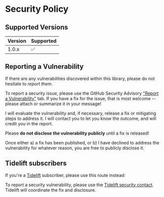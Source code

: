 # Security Policy

## Supported Versions

| Version | Supported          |
|---------|--------------------|
| 1.0.x   | :white_check_mark: |

## Reporting a Vulnerability

If there are any vulnerabilities discovered within this library, please do not hesitate to _report them_. 

To report a security issue, please use the GitHub Security Advisory ["Report a Vulnerability"](https://github.com/ericsizemore/cloudflare-turnstile/security/advisories/new) tab. If you have a fix for the issue, that is most welcome -- please attach or summarize it in your message!

I will evaluate the vulnerability and, if necessary, release a fix or mitigating steps to address it. I will contact you to let you know the outcome, and will credit you in the report.

   Please **do not disclose the vulnerability publicly** until a fix is released!

Once either a) a fix has been published, or b) I have declined to address the vulnerability for whatever reason, you are free to publicly disclose it.

## Tidelift subscribers

If you're a [Tidelift](https://tidelift.com/) subscriber, please use this route instead:

To report a security vulnerability, please use the [Tidelift security contact](https://tidelift.com/security).
Tidelift will coordinate the fix and disclosure.
